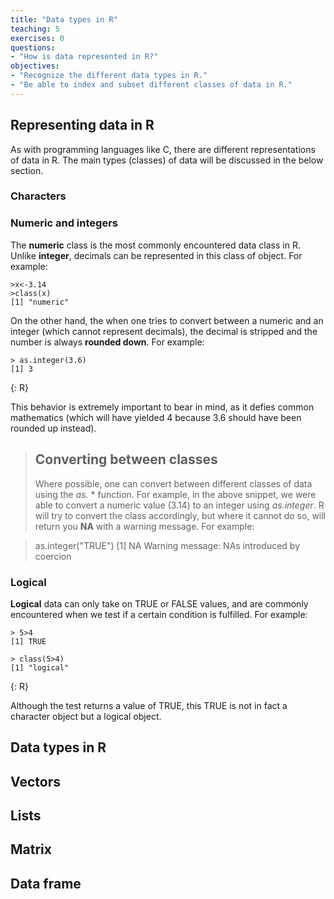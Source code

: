 ```yaml
---
title: "Data types in R"
teaching: 5
exercises: 0
questions: 
- "How is data represented in R?"
objectives: 
- "Recognize the different data types in R."
- "Be able to index and subset different classes of data in R." 
---
```

## Representing data in R
As with programming languages like C, there are different representations of data in R. The main types (classes) of data will be discussed in the below section.
### Characters 


### Numeric and integers
The **numeric** class is the most commonly encountered data class in R. Unlike **integer**, decimals can be represented in this class of object. For example: 

~~~
>x<-3.14
>class(x)
[1] "numeric"
~~~

  On the other hand, the when one tries to convert between a numeric and an integer (which cannot represent decimals), the decimal is stripped and the number is always **rounded down**. For example:
 
 ~~~
> as.integer(3.6)
 [1] 3
 ~~~
 {: R} 
 

This behavior is extremely important to bear in mind, as it defies common mathematics (which will have yielded 4 because 3.6 should have been rounded up instead). 

 > ## Converting between classes 
 >
 > Where possible, one can convert between different classes of data using the *as.* * function. For example, in the above snippet, we were able to convert a numeric value (3.14) to an integer using *as.integer*. R will try to convert the class accordingly, but where it cannot do so, will return you **NA** with a warning message. For example:
 

 > as.integer("TRUE")
[1] NA
Warning message:
NAs introduced by coercion 


### Logical 
**Logical** data can only take on TRUE or FALSE values, and are commonly encountered when we test if a certain condition is fulfilled. For example: 

~~~
> 5>4
[1] TRUE

> class(5>4)
[1] "logical"
~~~
{: R}

Although the test returns a value of TRUE, this TRUE is not in fact a character object but a logical object. 

## Data types in R 
## Vectors

## Lists

## Matrix

## Data frame 